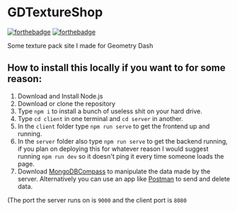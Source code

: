 # GDTextureShop

[![forthebadge](https://forthebadge.com/images/badges/made-with-javascript.svg)](https://forthebadge.com)
[![forthebadge](https://forthebadge.com/images/badges/mom-made-pizza-rolls.svg)](https://forthebadge.com)

Some texture pack site I made for Geometry Dash

## How to install this locally if you want to for some reason:

1) Download and Install Node.js
2) Download or clone the repository
3) Type `npm i` to install a bunch of useless shit on your hard drive.
4) Type `cd client` in one terminal and `cd server` in another.
5) In the `client` folder type `npm run serve` to get the frontend up and running.
6) In the `server` folder also type `npm run serve` to get the backend running, if you plan on deploying this for whatever reason I would suggest running `npm run dev` so it doesn't ping it every time someone loads the page.
7) Download [MongoDBCompass](https://www.mongodb.com/products/compass) to manipulate the data made by the server. Alternatively you can use an app like [Postman](https://www.postman.com/) to send and delete data.

(The port the server runs on is `9000` and the client port is `8080`

